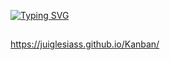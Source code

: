 
<a href="https://git.io/typing-svg"><img src="https://readme-typing-svg.demolab.com?font=Fira+Code&pause=1000&color=E61FF7&width=435&lines=Visualize+o+projeto+no+link+abaixo!" alt="Typing SVG" /></a>

 ##
 
https://juiglesiass.github.io/Kanban/
